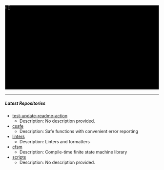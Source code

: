 <p align="center">
<img alt="intro" src="https://github.com/notweerdmonk/notweerdmonk/blob/main/static/intro.gif?raw=true">
</p>

<hr>

##### Latest Repositories

<!-- Featured Repositories Start -->
- [test-update-readme-action](https://github.com/notweerdmonk/test-update-readme-action)
  - Description: No description provided.
- [csafe](https://github.com/notweerdmonk/csafe)
  - Description: Safe functions with convenient error reporting
- [linters](https://github.com/notweerdmonk/linters)
  - Description: Linters and formatters
- [cfsm](https://github.com/notweerdmonk/cfsm)
  - Description: Compile-time finite state machine library
- [scripts](https://github.com/notweerdmonk/scripts)
  - Description: No description provided.

<!-- Featured Repositories End -->
